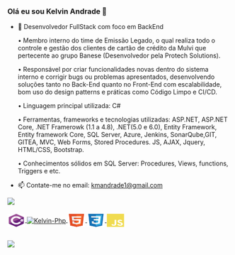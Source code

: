 ### Olá eu sou Kelvin Andrade 👋



- 🔭 Desenvolvedor FullStack com foco em BackEnd

  • Membro interno do time de Emissão Legado, o qual realiza todo o controle e
  gestão dos clientes de cartão de crédito da Mulvi que pertecente ao grupo Banese (Desenvolvedor pela Protech Solutions).
  
  • Responsável por criar funcionalidades novas dentro do sistema interno e
  corrigir bugs ou problemas apresentados, desenvolvendo soluções tanto no
  Back-End quanto no Front-End com escalabilidade, bom uso do design
  patterns e práticas como Código Limpo e CI/CD.
  
  • Linguagem principal utilizada: C#
  
  • Ferramentas, frameworks e tecnologias utilizadas:
  ASP.NET, ASP.NET Core, .NET Framerowk (1.1 a 4.8), .NET(5.0 e 6.0), Entity Framework, Entity framework Core,
  SQL Server, Azure, Jenkins, SonarQube,GIT, GITEA, MVC, Web Forms, Stored Procedures.
  JS, AJAX, Jquery, HTML/CSS, Bootstrap.
  
  • Conhecimentos sólidos em SQL Server: Procedures, Views, functions, Triggers e etc.
 
- 📫 Contate-me no email: kmandrade1@gmail.com


<div align="left">
  <a href="https://github.com/kmandrade">
  <img height="180em" src="https://github-readme-stats.vercel.app/api/top-langs/?username=kmandrade&layout=compact&langs_count=7&theme=dark"/>
</div>
<div style="display: inline_block"><br>
  
  <img align="center" alt="Kelvin-Csharp" height="30" width="40" src="https://raw.githubusercontent.com/devicons/devicon/master/icons/csharp/csharp-original.svg">
  <img align="center" alt="Kelvin-Php" height="30" width="40" src="https://cdn.jsdelivr.net/gh/devicons/devicon/icons/php/php-original.svg">
  <img align="center" alt="Kelvin-HTML" height="30" width="40" src="https://raw.githubusercontent.com/devicons/devicon/master/icons/html5/html5-original.svg">
  <img align="center" alt="Kelvin-CSS" height="30" width="40" src="https://raw.githubusercontent.com/devicons/devicon/master/icons/css3/css3-original.svg">
  <img align="center" alt="Kelvin-Js" height="30" width="40" src="https://raw.githubusercontent.com/devicons/devicon/master/icons/javascript/javascript-plain.svg">
</div>
  
##
  <div>
    <a href="https://www.linkedin.com/in/kelvin-andrade/" target="_blank"><img src="https://img.shields.io/badge/-LinkedIn-%230077B5?style=for-the-badge&logo=linkedin&logoColor=white" target="_blank"></a> 
  
  </div>
